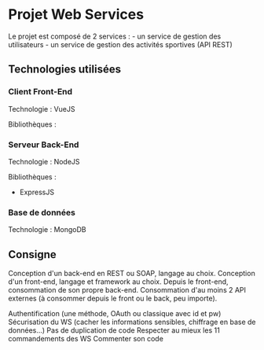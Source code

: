 # Projet Web Services

Le projet est composé de 2 services :
    - un service de gestion des utilisateurs
    - un service de gestion des activités sportives (API REST)
    
## Technologies utilisées
### Client Front-End
Technologie : VueJS

Bibliothèques :


### Serveur Back-End
Technologie : NodeJS

Bibliothèques : 
- ExpressJS

### Base de données 
Technologie : MongoDB


## Consigne
Conception d'un back-end en REST ou SOAP, langage au choix.
Conception d'un front-end, langage et framework au choix.
Depuis le front-end, consommation de son propre back-end.
Consommation d'au moins 2 API externes (à consommer depuis le front ou le back, peu importe).

Authentification (une méthode, OAuth ou classique avec id et pw)
Sécurisation du WS (cacher les informations sensibles, chiffrage en base de données...)
Pas de duplication de code
Respecter au mieux les 11 commandements des WS
Commenter son code
